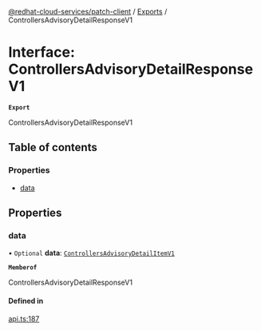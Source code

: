 [@redhat-cloud-services/patch-client](../README.md) / [Exports](../modules.md) / ControllersAdvisoryDetailResponseV1

# Interface: ControllersAdvisoryDetailResponseV1

**`Export`**

ControllersAdvisoryDetailResponseV1

## Table of contents

### Properties

- [data](ControllersAdvisoryDetailResponseV1.md#data)

## Properties

### data

• `Optional` **data**: [`ControllersAdvisoryDetailItemV1`](ControllersAdvisoryDetailItemV1.md)

**`Memberof`**

ControllersAdvisoryDetailResponseV1

#### Defined in

[api.ts:187](https://github.com/RedHatInsights/javascript-clients/blob/main/packages/patch/api.ts#L187)
